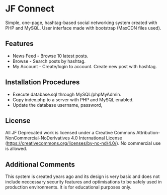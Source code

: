 # JF Connect
Simple, one-page, hashtag-based social networking system created with PHP and MySQL. User interface made with bootstrap (MaxCDN files used).

## Features
* News Feed - Browse 10 latest posts.
* Browse - Search posts by hashtag.
* My Account - Create/login to account. Create new post with hashtag.

## Installation Procedures
* Execute database.sql through MySQL/phpMyAdmin.
* Copy index.php to a server with PHP and MySQL enabled.
* Update the database username, password, 

## License
All JF Deprecated work is licensed under a Creative Commons Attribution-NonCommercial-NoDerivatives 4.0 International License (https://creativecommons.org/licenses/by-nc-nd/4.0/). No commercial use is allowed.

## Additional Comments
This system is created years ago and its design is very basic and does not include neccessary security features and optimisations to be safely used in production environments. It is for educational purposes only.
